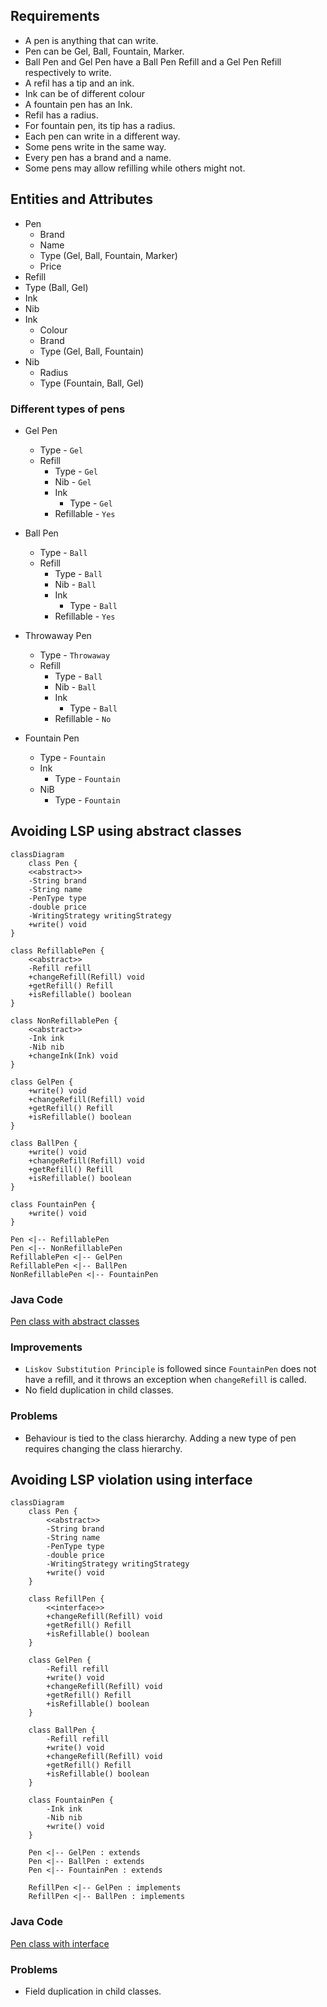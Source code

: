 
## Requirements

* A pen is anything that can write.
* Pen can be Gel, Ball, Fountain, Marker.
* Ball Pen and Gel Pen have a Ball Pen Refill and a Gel Pen Refill respectively to write.
* A refil has a tip and an ink.
* Ink can be of different colour
* A fountain pen has an Ink.
* Refil has a radius. 
* For fountain pen, its tip has a radius.
* Each pen can write in a different way.
* Some pens write in the same way.
* Every pen has a brand and a name.
* Some pens may allow refilling while others might not.

## Entities and Attributes

* Pen
  * Brand
  * Name
  * Type (Gel, Ball, Fountain, Marker)
  * Price
*  Refill
  * Type (Ball, Gel)
  * Ink
  * Nib
* Ink
  * Colour
  * Brand
  * Type (Gel, Ball, Fountain)
* Nib
  * Radius
  * Type (Fountain, Ball, Gel)  

### Different types of pens
* Gel Pen
  * Type - `Gel`
  * Refill
    * Type - `Gel`
    * Nib - `Gel`
    * Ink
      * Type - `Gel`
    * Refillable - `Yes`

* Ball Pen
  * Type - `Ball`
  * Refill
    * Type - `Ball`
    * Nib - `Ball`
    * Ink
      * Type - `Ball`
    * Refillable - `Yes`

* Throwaway Pen
  * Type - `Throwaway`
  * Refill
    * Type - `Ball`
    * Nib - `Ball`
    * Ink
      * Type - `Ball`
    * Refillable - `No`

* Fountain Pen
  * Type - `Fountain`
  * Ink
    * Type - `Fountain`
  * NiB
    * Type - `Fountain`


## Avoiding LSP using abstract classes

```mermaid
classDiagram
    class Pen {
    <<abstract>>
    -String brand
    -String name
    -PenType type
    -double price
    -WritingStrategy writingStrategy
    +write() void
}

class RefillablePen {
    <<abstract>>
    -Refill refill
    +changeRefill(Refill) void
    +getRefill() Refill
    +isRefillable() boolean
}

class NonRefillablePen {
    <<abstract>>
    -Ink ink
    -Nib nib
    +changeInk(Ink) void
}

class GelPen {
    +write() void
    +changeRefill(Refill) void
    +getRefill() Refill
    +isRefillable() boolean
}

class BallPen {
    +write() void
    +changeRefill(Refill) void
    +getRefill() Refill
    +isRefillable() boolean
}

class FountainPen {
    +write() void
}

Pen <|-- RefillablePen
Pen <|-- NonRefillablePen
RefillablePen <|-- GelPen
RefillablePen <|-- BallPen
NonRefillablePen <|-- FountainPen

```

### Java Code
[Pen class with abstract classes](https://github.com/kanmaytacker/design-questions/tree/master/src/main/java/com/scaler/lld/pen/abstractclasses)

### Improvements
  * `Liskov Substitution Principle` is followed since `FountainPen` does not have a refill, and it throws an exception when `changeRefill` is called.
  * No field duplication in child classes.

### Problems
  * Behaviour is tied to the class hierarchy. Adding a new type of pen requires changing the class hierarchy.

## Avoiding LSP violation using interface

```mermaid
classDiagram
    class Pen {
        <<abstract>>
        -String brand
        -String name
        -PenType type
        -double price
        -WritingStrategy writingStrategy
        +write() void
    }

    class RefillPen {
        <<interface>>
        +changeRefill(Refill) void
        +getRefill() Refill
        +isRefillable() boolean
    }

    class GelPen {
        -Refill refill
        +write() void
        +changeRefill(Refill) void
        +getRefill() Refill
        +isRefillable() boolean
    }

    class BallPen {
        -Refill refill
        +write() void
        +changeRefill(Refill) void
        +getRefill() Refill
        +isRefillable() boolean
    }

    class FountainPen {
        -Ink ink
        -Nib nib
        +write() void
    }

    Pen <|-- GelPen : extends
    Pen <|-- BallPen : extends
    Pen <|-- FountainPen : extends

    RefillPen <|-- GelPen : implements
    RefillPen <|-- BallPen : implements
```


### Java Code
[Pen class with interface](https://github.com/kanmaytacker/design-questions/blob/master/src/main/java/com/scaler/lld/pen/withinterface)

### Problems
  * Field duplication in child classes.